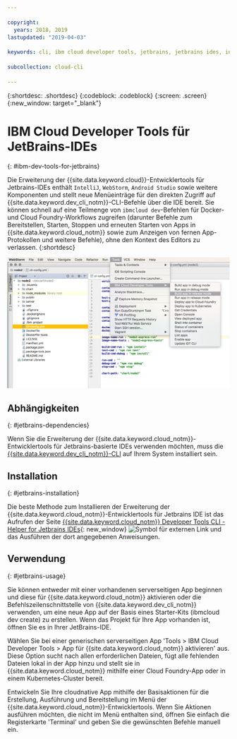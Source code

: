 ```yaml
---

copyright:
  years: 2018, 2019
lastupdated: "2019-04-03"

keywords: cli, ibm cloud developer tools, jetbrains, jetbrains ides, intellij, webstorm, android studio, ibmcloud dev, view remote logs, ibmcloud docker commands

subcollection: cloud-cli

---
```


{:shortdesc: .shortdesc}
{:codeblock: .codeblock}
{:screen: .screen}
{:new_window: target="_blank"}

# IBM Cloud Developer Tools für JetBrains-IDEs
{: #ibm-dev-tools-for-jetbrains}

Die Erweiterung der {{site.data.keyword.cloud}}-Entwicklertools für Jetbrains-IDEs enthält `IntelliJ`, `WebStorm`, `Android Studio` sowie weitere Komponenten und stellt neue Menüeinträge für den direkten Zugriff auf {{site.data.keyword.dev_cli_notm}}-CLI-Befehle über die IDE bereit. Sie können schnell auf eine Teilmenge von `ibmcloud dev`-Befehlen für Docker- und Cloud Foundry-Workflows zugreifen (darunter Befehle zum Bereitstellen, Starten, Stoppen und erneuten Starten von Apps in {{site.data.keyword.cloud_notm}} sowie zum Anzeigen von fernen App-Protokollen und weitere Befehle), ohne den Kontext des Editors zu verlassen.
{:shortdesc}

![Screenshot der Ausführung von IBM Cloud Developer Tools in WebStorm IDE](jetbrains.png "Beispielmenü für die {{site.data.keyword.cloud_notm}}-Entwicklertools in WebStorm IDE")


## Abhängigkeiten
{: #jetbrains-dependencies}

Wenn Sie die Erweiterung der {{site.data.keyword.cloud_notm}}-Entwicklertools für Jetbrains-basierte IDEs verwenden möchten, muss die [{{site.data.keyword.dev_cli_notm}}-CLI](/docs/cli?topic=cloud-cli-ibmcloud-cli#ibmcloud-cli) auf Ihrem System installiert sein.

## Installation
{: #jetbrains-installation}

Die beste Methode zum Installieren der Erweiterung der {{site.data.keyword.cloud_notm}}-Entwicklertools für Jetbrains IDE ist das Aufrufen der Seite [{{site.data.keyword.cloud_notm}} Developer Tools CLI - Helper for Jetbrains IDEs](https://github.com/IBM-Cloud/ibm-cloud-developer-tools/tree/master/jetbrains){: new_window} ![Symbol für externen Link](../../icons/launch-glyph.svg "Symbol für externen Link") und das Ausführen der dort angegebenen Anweisungen.

## Verwendung
{: #jetbrains-usage}

Sie können entweder mit einer vorhandenen serverseitigen App beginnen und diese für {{site.data.keyword.cloud_notm}} aktivieren oder die Befehlszeilenschnittstelle von {{site.data.keyword.dev_cli_notm}} verwenden, um eine neue App auf der Basis eines Starter-Kits (ibmcloud dev create) zu erstellen. Wenn das Projekt für Ihre App vorhanden ist, öffnen Sie es in Ihrer JetBrains-IDE.

Wählen Sie bei einer generischen serverseitigen App 'Tools > IBM Cloud Developer Tools > App für {{site.data.keyword.cloud_notm}} aktivieren' aus. Diese Option sucht nach allen erforderlichen Dateien, fügt alle fehlenden Dateien lokal in der App hinzu und stellt sie in {{site.data.keyword.cloud_notm}} mithilfe einer Cloud Foundry-App oder in einem Kubernetes-Cluster bereit.

Entwickeln Sie Ihre cloudnative App mithilfe der Basisaktionen für die Erstellung, Ausführung und Bereitstellung im Menü der {{site.data.keyword.cloud_notm}}-Entwicklertools. Wenn Sie Aktionen ausführen möchten, die nicht im Menü enthalten sind, öffnen Sie einfach die Registerkarte 'Terminal' und geben Sie die gewünschten Befehle manuell ein.
